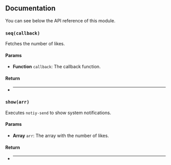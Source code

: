 ## Documentation

You can see below the API reference of this module.

### `seq(callback)`
Fetches the number of likes.

#### Params

- **Function** `callback`: The callback function.

#### Return
- ****

### `show(arr)`
Executes `notiy-send` to show system notifications.

#### Params

- **Array** `arr`: The array with the number of likes.

#### Return
- ****

